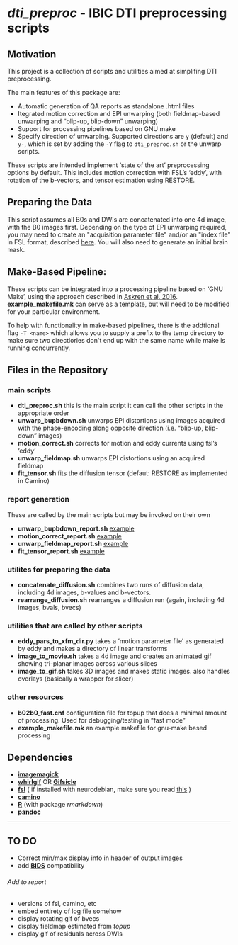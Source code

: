 # *dti_preproc* - IBIC DTI preprocessing scripts

## Motivation
This project is a collection of scripts and utilities aimed at simplifing DTI preprocessing.

The main features of this package are: 

* Automatic generation of QA reports as standalone .html files
* Itegrated motion correction and EPI unwarping (both fieldmap-based unwarping and “blip-up, blip-down” unwarping)
* Support for processing pipelines based on GNU make
* Specify direction of unwarping. Supported directions are `y` (default) and `y-`, which is set by adding the `-Y` flag to `dti_preproc.sh` or the unwarp scripts.

These scripts are intended implement ‘state of the art’ preprocessing options by default. This includes motion correction with FSL’s ‘eddy’, with rotation of the b-vectors, and tensor estimation using RESTORE.


## Preparing the Data

   This script assumes all B0s and DWIs are concatenated into one 4d image, with the B0 images first. Depending on the type of EPI unwarping required, you may need to create an "acquisition parameter file" and/or an "index file" in FSL format, described [here](http://fsl.fmrib.ox.ac.uk/fsl/fslwiki/eddy/Faq#Why_do_I_need_more_than_two_rows_in_my_--acqp_file). You will also need to generate an initial brain mask.


## Make-Based Pipeline:

   These scripts can be integrated into a processing pipeline based on ‘GNU Make’, using the approach described in [Askren et al. 2016](http://journal.frontiersin.org/article/10.3389/fninf.2016.00002/full). **example_makefile.mk** can serve as a template, but will need to be modified for your particular environment.

   To help with functionality in make-based pipelines, there is the addtional flag `-T <name>` which allows you to supply a prefix to the temp directory to make sure two directiories don't end up with the same name while make is running concurrently.


## Files in the Repository

### main scripts

* **dti_preproc.sh** this is the main script it can call the other scripts in the appropriate order
* **unwarp_bupbdown.sh** unwarps EPI distortions using images acquired with the phase-encoding along opposite direction (i.e. “blip-up, blip-down” images)
* **motion_correct.sh** corrects for motion and eddy currents using fsl’s ‘eddy’
* **unwarp_fieldmap.sh** unwarps EPI distortions using an acquired fieldmap
* **fit_tensor.sh** fits the diffusion tensor (defaut: RESTORE as implemented in Camino)

### report generation
These are called by the main scripts but may be invoked on their own

* **unwarp\_bupbdown\_report.sh** [example](http://danjonpeterson.github.io/scratch/unwarp_bupbdown_report.html)  
* **motion\_correct\_report.sh** [example](http://danjonpeterson.github.io/scratch/motion_correct_report.html)
* **unwarp\_fieldmap\_report.sh** [example](http://danjonpeterson.github.io/scratch/unwarp_fieldmap_report.html)
* **fit\_tensor\_report.sh** [example](http://danjonpeterson.github.io/scratch/fit_tensor_report.html)


### utilites for preparing the data

* **concatenate_diffusion.sh** combines two runs of diffusion data, including 4d images, b-values and b-vectors.
* **rearrange_diffusion.sh** rearranges a diffusion run (again, including 4d images, bvals, bvecs)   


### utilities that are called by other scripts

* **eddy\_pars\_to\_xfm\_dir.py** takes a ‘motion parameter file’ as generated by eddy and makes a directory of linear transforms
* **image\_to\_movie.sh** takes a 4d image and creates an animated gif showing tri-planar images across various slices
* **image\_to\_gif.sh** takes 3D images and makes static images. also handles overlays (basically a wrapper for slicer)

### other resources

* **b02b0_fast.cnf** configuration file for topup that does a minimal amount of processing. Used for debugging/testing in “fast mode”
* **example_makefile.mk** an example makefile for gnu-make based processing


## Dependencies

* [**imagemagick**](http://www.imagemagick.org/script/index.php)
* [**whirlgif**](http://www.astro.auth.gr/~simos/cgi-bin/PDEs/Hyperbolic/whirlgif.c) OR [**Gifsicle**](https://www.lcdf.org/gifsicle/)
* [**fsl**](http://fsl.fmrib.ox.ac.uk/fsl/fslwiki/FslInstallation) 
  ( if installed with neurodebian, make sure you read [this](http://neuro.debian.net/debian/extracts/fsl/README.Debian) )
* [**camino**](http://web4.cs.ucl.ac.uk/research/medic/camino/pmwiki/pmwiki.php?n=Main.Guide)
* [**R**](https://www.r-project.org/) (with package *rmarkdown*)
* [**pandoc**](http://pandoc.org/installing.html)

----

## TO DO
* Correct min/max display info in header of output images
* add [**BIDS**](http://bids.neuroimaging.io/) compatibility

###### Add to report
* versions of fsl, camino, etc
* embed entirety of log file somehow
* display rotating gif of bvecs
* display fieldmap estimated from *topup*
* display gif of residuals across DWIs